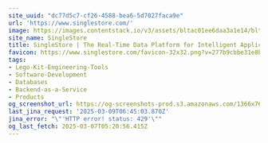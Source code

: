 ```yaml
---
site_uuid: "dc77d5c7-cf26-4588-bea6-5d7027faca9e"
url: 'https://www.singlestore.com/'
image: https://images.contentstack.io/v3/assets/bltac01ee6daa3a1e14/blt65460a223657f85f/661047721952f027eefc0104/img_primary_opengraph_(1).png
site_name: SingleStore
title: SingleStore | The Real-Time Data Platform for Intelligent Applications
favicon: https://www.singlestore.com/favicon-32x32.png?v=277b9cbbe31e8bc416504cf3b902d430
tags:
- Lego-Kit-Engineering-Tools
- Software-Development
- Databases
- Backend-as-a-Service
- Products
og_screenshot_url: https://og-screenshots-prod.s3.amazonaws.com/1366x768/80/false/2d238e31187dd06a0fbe1c477af1007f580d954c638cd97a64e11f4e2271d69b.jpeg
last_jina_request: '2025-03-09T06:45:03.870Z'
jina_error: "\"'HTTP error! status: 429'\""
og_last_fetch: 2025-03-07T05:20:56.415Z
---
```



